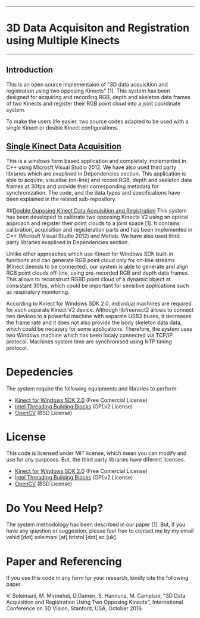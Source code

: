 -----------------------------------------------------------------
# 3D Data Acquisiton and Registration using Multiple Kinects #
-----------------------------------------------------------------

## Introduction
This is an open source implementaion of "3D data acquisition and registration using two opposing Kinects" [1]. This system has been designed for acquiring and recording RGB, depth and skeleton data frames of two Kinects and register their RGB point cloud into a joint coordinate system.

To make the users life easier, two source codes adapted to be used with a single Kinect or double Kinect configurations.

## [Single Kinect Data Acquisition](https://github.com/BristolVisualPFT/Double_Kinect_3D_Data_Acquisition_Registration/tree/master/Single_Kinect_Data_Acquisition)
This is a windows form based application and completely implemented in C++ using Microsft Visual Studio 2012. We have also used third party libraries which are exaplined in Dependencies section. This application is able to acquire, visualise (on-line) and record RGB, depth and skeleton data frames at 30fps and provide their corresponding metadata for synchronization. The code, and the data types and specifications have been explained in the related sub-repository.


##[Double Opposing Kinect Data Acquisition and Registration](https://github.com/BristolVisualPFT/Double_Kinect_3D_Data_Acquisition_Registration/tree/master/Double_Kinect_Data_Acquisition_Registration)
This system has been developed to calibrate two opposing Kinects V2 using an optical approach and register their point clouds to a joint space [1]. It conrains calibration, acquisition and registeration parts and has been implemented in C++ (Microsft Visual Studio 2012) and Matlab. We have also used third party libraries exaplined in Dependencies section.

Unlike other approaches which use  Kinect for Windows SDK built-in functions and can generate RGB point cloud only for on-line streams (Kinect deends to be connected), our system is able to generate and align RGB point clouds off-line, using pre-recorded RGB and depth data frames. This allows to reconstruct RGBD point cloud of a dynamic object at consistant 30fps, which could be important for sensitive applications such as respiratory monitoring.

According to Kinect for Windows SDK 2.0, individual machines are required for each separate Kinect V2 device. 
Although libfreenect2 allows to connect two devices to a powerful machine with separate USB3 buses, it decreases the frame  rate and it does not also provide the body skeleton data data, which could be necassry for some applications. Therefore, the system uses two Windows machine which has been localy connected via TCP/IP protocol. Machines system time are synchronised using NTP timing protocol.

# Depedencies
The system require the following equipments and libraries to perform:
+ [Kinect for Windows SDK 2.0](https://www.microsoft.com/en-gb/download/details.aspx?id=44561) (Free Comercial License)
+ [Intel Threading Building Blocks](https://www.threadingbuildingblocks.org/software-release/tbb4320140724oss) (GPLv2 License)
+ [OpenCV](https://github.com/opencv/opencv) (BSD License)

# License
This code is licensed under MIT license, which mean you can modify and use for any purposes. But, the third party libraries have diferent licenses.
+ [Kinect for Windows SDK 2.0](https://www.microsoft.com/en-gb/download/details.aspx?id=44561) (Free Comercial License)
+ [Intel Threading Building Blocks](https://www.threadingbuildingblocks.org/software-release/tbb4320140724oss) (GPLv2 License)
+ [OpenCV](https://github.com/opencv/opencv) (BSD License)


# Do You Need Help?
The system methodology has been described in our paper [1]. But, if you have any question or suggestion, please feel free to contact me by my email vahid [dot] soleimani [at] bristol [dot] ac [uk].


# Paper and Referencing
If you use this code in any form for your research, kindly cite the following paper.

V. Soleimani, M. Mirmehdi, D.Damen, S. Hannuna, M. Camplani, "3D Data Acquisition and Registration Using Two Opposing Kinects", International Conference on 3D Vision, Stanford, USA, October 2016.
